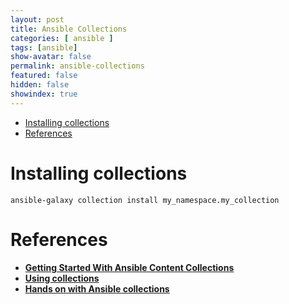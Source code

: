 ```yaml
---
layout: post
title: Ansible Collections
categories: [ ansible ]
tags: [ansible]
show-avatar: false
permalink: ansible-collections
featured: false
hidden: false
showindex: true
---
```

<!-- TOC depthfrom:1 orderedlist:false -->

- [Installing collections](#installing-collections)
- [References](#references)

<!-- /TOC -->


# Installing collections

```
ansible-galaxy collection install my_namespace.my_collection
```

# References

- **[Getting Started With Ansible Content Collections](https://www.ansible.com/blog/getting-started-with-ansible-collections)**
- **[Using collections](https://docs.ansible.com/ansible/latest/user_guide/collections_using.html)**
- **[Hands on with Ansible collections](https://www.ansible.com/blog/hands-on-with-ansible-collections)**